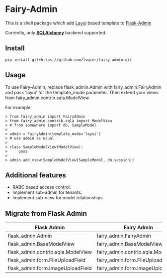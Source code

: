 # Fairy-Admin

This is a shell package which add [Layui](https://www.layui.com/) based template to [Flask-Admin](https://github.com/flask-admin/flask-admin)

Currently, only **[SQLAlchemy](http://www.sqlalchemy.org/)** backend supported.


## Install

```
pip install git+https://github.com/lvqier/fairy-admin.git
```

## Usage

To use Fairy-Admin, replace flask_admin.Admin with fairy_admin.FairyAdmin and pass 'layui' for the template_mode parameter. Then extend your views from fairy_admin.contrib.sqla.ModelView.

For example:
```
> from fairy_admin import FairyAdmin
> from fairy_admin.contrib.sqla import ModelView
> # from somewhere import db, SampleModel
>
> admin = FairyAdmin(template_mode='layui')
> # use admin as usual
>
> class SampleModelView(ModelView):
>     pass
>
> admin.add_view(SampleModelView(SampleModel, db.session))

```

## Additional features

 * RABC based access control.
 * Implement sub-admin for tenants.
 * Implement sub-view for model relationships.


## Migrate from Flask Admin

|Flask Admin|Fairy Admin|
|-----------|-----------|
|flask_admin.Admin|fairy_admin.FairyAdmin|
|flask_admin.BaseModelView|fairy_admin.BaseModelView|
|flask_admin.contrib.sqla.ModelView|fairy_admin.contrib.sqla.ModelView|
|flask_admin.form.FileUploadField|fairy_admin.form.FileUploadField|
|flask_admin.form.ImageUploadField|fairy_admin.form.ImageUploadField|
